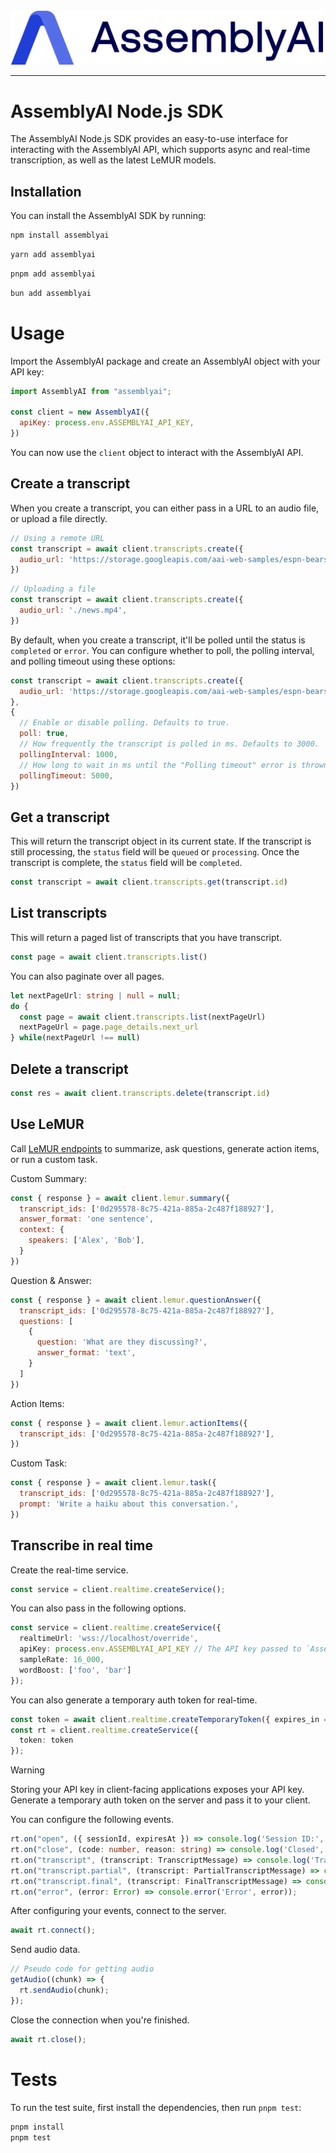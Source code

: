 <img src="https://github.com/AssemblyAI/assemblyai-node-sdk/blob/main/assemblyai.png?raw=true" width="500"/>

---

# AssemblyAI Node.js SDK

The AssemblyAI Node.js SDK provides an easy-to-use interface for interacting with the AssemblyAI API,
which supports async and real-time transcription, as well as the latest LeMUR models.

## Installation

You can install the AssemblyAI SDK by running:

```bash
npm install assemblyai
```

```bash
yarn add assemblyai
```

```bash
pnpm add assemblyai
```

```bash
bun add assemblyai
```

# Usage

Import the AssemblyAI package and create an AssemblyAI object with your API key:

```javascript
import AssemblyAI from "assemblyai";

const client = new AssemblyAI({
  apiKey: process.env.ASSEMBLYAI_API_KEY,
})
```

You can now use the `client` object to interact with the AssemblyAI API.

## Create a transcript

When you create a transcript, you can either pass in a URL to an audio file, or upload a file directly.

```javascript
// Using a remote URL
const transcript = await client.transcripts.create({
  audio_url: 'https://storage.googleapis.com/aai-web-samples/espn-bears.m4a',
})
```

```javascript
// Uploading a file
const transcript = await client.transcripts.create({
  audio_url: './news.mp4',
})
```

By default, when you create a transcript, it'll be polled until the status is `completed` or `error`.
You can configure whether to poll, the polling interval, and polling timeout using these options:

```javascript
const transcript = await client.transcripts.create({
  audio_url: 'https://storage.googleapis.com/aai-web-samples/espn-bears.m4a',
},
{
  // Enable or disable polling. Defaults to true.
  poll: true,
  // How frequently the transcript is polled in ms. Defaults to 3000.
  pollingInterval: 1000,
  // How long to wait in ms until the "Polling timeout" error is thrown. Defaults to 180000.
  pollingTimeout: 5000,
})
```

## Get a transcript

This will return the transcript object in its current state. If the transcript is still processing, the `status` field will be `queued` or `processing`. Once the transcript is complete, the `status` field will be `completed`.

```javascript
const transcript = await client.transcripts.get(transcript.id)
```

## List transcripts

This will return a paged list of transcripts that you have transcript.

```javascript
const page = await client.transcripts.list()
```

You can also paginate over all pages.

```typescript
let nextPageUrl: string | null = null;
do {
  const page = await client.transcripts.list(nextPageUrl)
  nextPageUrl = page.page_details.next_url
} while(nextPageUrl !== null)
```

## Delete a transcript

```javascript
const res = await client.transcripts.delete(transcript.id)
```

## Use LeMUR

Call [LeMUR endpoints](https://www.assemblyai.com/docs/API%20reference/lemur) to summarize, ask questions, generate action items, or run a custom task.

Custom Summary:
```javascript
const { response } = await client.lemur.summary({
  transcript_ids: ['0d295578-8c75-421a-885a-2c487f188927'],
  answer_format: 'one sentence',
  context: {
    speakers: ['Alex', 'Bob'],
  }
})
```

Question & Answer:
```javascript
const { response } = await client.lemur.questionAnswer({
  transcript_ids: ['0d295578-8c75-421a-885a-2c487f188927'],
  questions: [
    {
      question: 'What are they discussing?',
      answer_format: 'text',
    }
  ]
})
```

Action Items:
```javascript
const { response } = await client.lemur.actionItems({
  transcript_ids: ['0d295578-8c75-421a-885a-2c487f188927'],
})
```

Custom Task:
```javascript
const { response } = await client.lemur.task({
  transcript_ids: ['0d295578-8c75-421a-885a-2c487f188927'],
  prompt: 'Write a haiku about this conversation.',
})
```

## Transcribe in real time

Create the real-time service.

```typescript
const service = client.realtime.createService();
```

You can also pass in the following options.

```typescript
const service = client.realtime.createService({
  realtimeUrl: 'wss://localhost/override',
  apiKey: process.env.ASSEMBLYAI_API_KEY // The API key passed to `AssemblyAI` will be used by default,
  sampleRate: 16_000,
  wordBoost: ['foo', 'bar']
});
```

You can also generate a temporary auth token for real-time.

```typescript
const token = await client.realtime.createTemporaryToken({ expires_in = 60 });
const rt = client.realtime.createService({
  token: token
});
```

> [!WARNING]
> Storing your API key in client-facing applications exposes your API key.
> Generate a temporary auth token on the server and pass it to your client.

You can configure the following events.

```typescript
rt.on("open", ({ sessionId, expiresAt }) => console.log('Session ID:', sessionId, 'Expires at:', expiresAt));
rt.on("close", (code: number, reason: string) => console.log('Closed', code, reason));
rt.on("transcript", (transcript: TranscriptMessage) => console.log('Transcript:', transcript));
rt.on("transcript.partial", (transcript: PartialTranscriptMessage) => console.log('Partial transcript:', transcript));
rt.on("transcript.final", (transcript: FinalTranscriptMessage) => console.log('Final transcript:', transcript));
rt.on("error", (error: Error) => console.error('Error', error));
```

After configuring your events, connect to the server.

```typescript
await rt.connect();
```

Send audio data.

```typescript
// Pseudo code for getting audio
getAudio((chunk) => {
  rt.sendAudio(chunk);
});
```

Close the connection when you're finished.

```typescript
await rt.close();
```

# Tests

To run the test suite, first install the dependencies, then run `pnpm test`:

```bash
pnpm install
pnpm test
```
